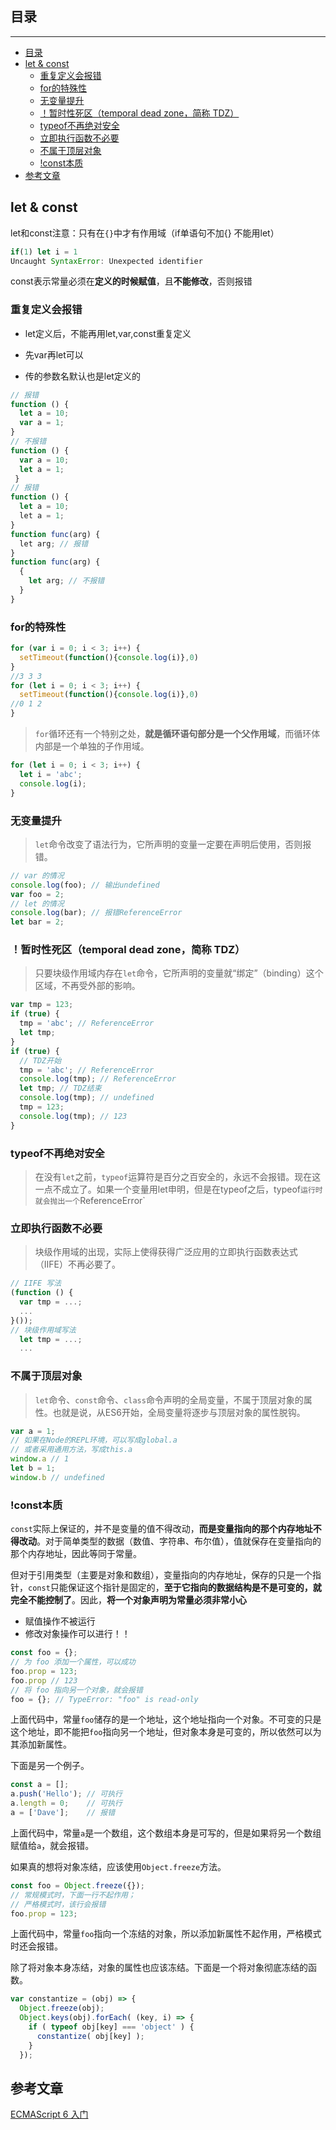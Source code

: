## 目录
---
- [目录](#目录)
- [let & const](#let-&-const)
  - [重复定义会报错](#重复定义会报错)
  - [for的特殊性](#for的特殊性)
  - [无变量提升](#无变量提升)
  - [！暂时性死区（temporal dead zone，简称 TDZ）](#！暂时性死区temporal-dead-zone，简称-TDZ)
  - [typeof不再绝对安全](#typeof不再绝对安全)
  - [立即执行函数不必要](#立即执行函数不必要)
  - [不属于顶层对象](#不属于顶层对象)
  - [!const本质](#!const本质)
- [参考文章](#参考文章)

## let & const

let和const注意：只有在`{}`中才有作用域（if单语句不加{}  不能用let）

```javascript
if(1) let i = 1
Uncaught SyntaxError: Unexpected identifier
```

const表示常量必须在**定义的时候赋值**，且**不能修改**，否则报错

### 重复定义会报错

- let定义后，不能再用let,var,const重复定义

- 先var再let可以

- 传的参数名默认也是let定义的

```javascript
// 报错
function () {
  let a = 10;
  var a = 1;
}
// 不报错
function () {
  var a = 10;
  let a = 1;
 }
// 报错
function () {
  let a = 10;
  let a = 1;
}
function func(arg) {
  let arg; // 报错
}
function func(arg) {
  {
    let arg; // 不报错
  }
}
```

### for的特殊性

```javascript
for (var i = 0; i < 3; i++) {
  setTimeout(function(){console.log(i)},0)
}
//3 3 3
for (let i = 0; i < 3; i++) {
  setTimeout(function(){console.log(i)},0)
//0 1 2
}
```

> `for`循环还有一个特别之处，**就是循环语句部分是一个父作用域**，而循环体内部是一个单独的子作用域。

```js
for (let i = 0; i < 3; i++) {
  let i = 'abc';
  console.log(i);
}
```

### 无变量提升

> `let`命令改变了语法行为，它所声明的变量一定要在声明后使用，否则报错。

```javascript
// var 的情况
console.log(foo); // 输出undefined
var foo = 2;
// let 的情况
console.log(bar); // 报错ReferenceError
let bar = 2;
```

### ！暂时性死区（temporal dead zone，简称 TDZ）

> 只要块级作用域内存在`let`命令，它所声明的变量就“绑定”（binding）这个区域，不再受外部的影响。

```javascript
var tmp = 123;
if (true) {
  tmp = 'abc'; // ReferenceError
  let tmp;
}
if (true) {
  // TDZ开始
  tmp = 'abc'; // ReferenceError
  console.log(tmp); // ReferenceError
  let tmp; // TDZ结束
  console.log(tmp); // undefined
  tmp = 123;
  console.log(tmp); // 123
}
```

### typeof不再绝对安全

> 在没有`let`之前，`typeof`运算符是百分之百安全的，永远不会报错。现在这一点不成立了。如果一个变量用let申明，但是在typeof之后，typeof`运行时就会抛出一个`ReferenceError`

### 立即执行函数不必要

> 块级作用域的出现，实际上使得获得广泛应用的立即执行函数表达式（IIFE）不再必要了。

```javascript
// IIFE 写法
(function () {
  var tmp = ...;
  ...
}());
// 块级作用域写法
  let tmp = ...;
  ...
```

### 不属于顶层对象

> `let`命令、`const`命令、`class`命令声明的全局变量，不属于顶层对象的属性。也就是说，从ES6开始，全局变量将逐步与顶层对象的属性脱钩。



```javascript
var a = 1;
// 如果在Node的REPL环境，可以写成global.a
// 或者采用通用方法，写成this.a
window.a // 1
let b = 1;
window.b // undefined
```



### !const本质

`const`实际上保证的，并不是变量的值不得改动，**而是变量指向的那个内存地址不得改动**。对于简单类型的数据（数值、字符串、布尔值），值就保存在变量指向的那个内存地址，因此等同于常量。

但对于引用类型（主要是对象和数组），变量指向的内存地址，保存的只是一个指针，`const`只能保证这个指针是固定的，**至于它指向的数据结构是不是可变的，就完全不能控制了**。因此，**将一个对象声明为常量必须非常小心**

- 赋值操作不被运行
- 修改对象操作可以进行！！

```javascript
const foo = {};
// 为 foo 添加一个属性，可以成功
foo.prop = 123;
foo.prop // 123
// 将 foo 指向另一个对象，就会报错
foo = {}; // TypeError: "foo" is read-only
```

上面代码中，常量`foo`储存的是一个地址，这个地址指向一个对象。不可变的只是这个地址，即不能把`foo`指向另一个地址，但对象本身是可变的，所以依然可以为其添加新属性。

下面是另一个例子。

```javascript
const a = [];
a.push('Hello'); // 可执行
a.length = 0;    // 可执行
a = ['Dave'];    // 报错
```

上面代码中，常量`a`是一个数组，这个数组本身是可写的，但是如果将另一个数组赋值给`a`，就会报错。

如果真的想将对象冻结，应该使用`Object.freeze`方法。

```javascript
const foo = Object.freeze({});
// 常规模式时，下面一行不起作用；
// 严格模式时，该行会报错
foo.prop = 123;
```

上面代码中，常量`foo`指向一个冻结的对象，所以添加新属性不起作用，严格模式时还会报错。

除了将对象本身冻结，对象的属性也应该冻结。下面是一个将对象彻底冻结的函数。


```javascript
var constantize = (obj) => {
  Object.freeze(obj);
  Object.keys(obj).forEach( (key, i) => {
    if ( typeof obj[key] === 'object' ) {
      constantize( obj[key] );
    }
  });
```

## 参考文章
[ECMAScript 6 入门](http://es6.ruanyifeng.com/)
